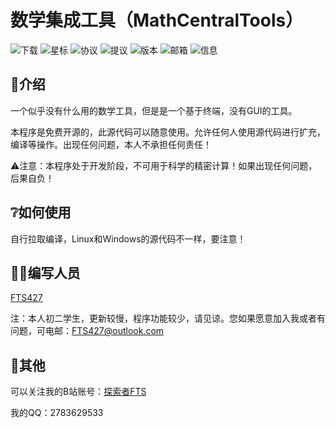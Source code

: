 数学集成工具（MathCentralTools）
===

![下载](https://img.shields.io/github/downloads/FTS427/MathCentralTools/total?logo=github&label=下载&style=for-the-badge&color=44cc11)
![星标](https://img.shields.io/github/stars/FTS427/MathCentralTools?logo=github&label=星标&style=for-the-badge)
![协议](https://img.shields.io/github/license/FTS427/MathCentralTools?logo=github&label=协议&style=for-the-badge&color=ff7a35)
![提议](https://img.shields.io/github/issues/FTS427/MathCentralTools?logo=github&lable=提议&style=for-the-badge "提议")
![版本](https://img.shields.io/github/v/tag/FTS427/MathCentralTools?label=版本&style=for-the-badge "版本")
![邮箱](https://img.shields.io/badge/%20邮箱-fts427%40outlook.com-%2357728B?style=for-the-badge)
![信息](https://repobeats.axiom.co/api/embed/cc935f853d439a32eda4eca113063598a914889a.svg "仓库情况图")

## 📃介绍

一个似乎没有什么用的数学工具，但是是一个基于终端，没有GUI的工具。

本程序是免费开源的，此源代码可以随意使用。允许任何人使用源代码进行扩充，编译等操作。出现任何问题，本人不承担任何责任！

⚠注意：本程序处于开发阶段，不可用于科学的精密计算！如果出现任何问题，后果自负！

## ❔如何使用

自行拉取编译，Linux和Windows的源代码不一样，要注意！

## 🧑‍💻编写人员

[FTS427](https://github.com/FTS427)

注：本人初二学生，更新较慢，程序功能较少，请见谅。您如果愿意加入我或者有问题，可电邮：<FTS427@outlook.com>

## 👀其他

可以关注我的B站账号：[探索者FTS](https://space.bilibili.com/1978537245?spm_id_from=333.1007.0.0)

我的QQ：2783629533
